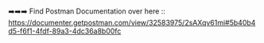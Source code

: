 ➡️➡️➡️ Find Postman Documentation over here ::
https://documenter.getpostman.com/view/32583975/2sAXqv61mi#5b40b4d5-f6f1-4fdf-89a3-4dc36a8b00fc
